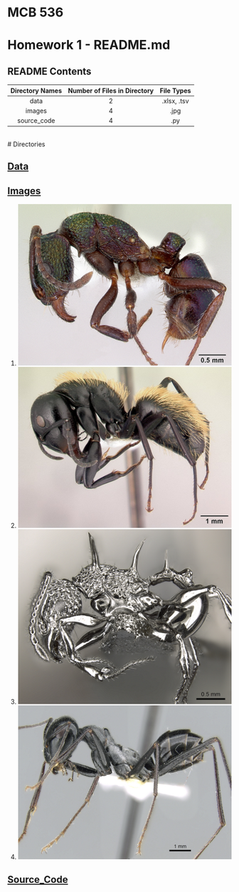 # MCB 536

# Homework 1 - README.md


## README Contents

  | Directory Names    | Number of Files in Directory | File Types |
  |:------------------:|:----------------------------:|:----------:| 
  | data               | 2                            | .xlsx, .tsv|
  | images             | 4                            | .jpg       |
  | source_code        | 4                            | .py        |
<br />
# Directories
<br />

## [Data](data)

## [Images](images)
1. ![pic1](images/casent_0172345_Rhytidoponera_metallica.jpg)
2. ![pic2](images/casent_0191696_Camponotus_darwinii.jpg)
3. ![pic3](images/casent_0901788_Acanthomyrmex_ferox_p_1_high.jpg)
4. ![pic4](images/casent_0906296_Cataglyphis_fortis_p_1_high.jpg)

## [Source_Code](source_code) 
